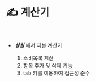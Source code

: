 # ✍️ 계산기

<br />

* _**심심**_ 해서 짜본 계산기

    1. 소비목록 계산
    2. 항목 추가 및 삭제 기능
    3. tab 키를 이용하여 접근성 준수

<br />


